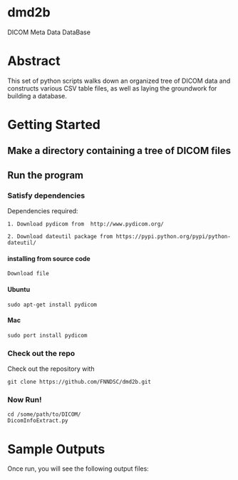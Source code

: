 # dmd2b
DICOM Meta Data DataBase 

# Abstract
This set of python scripts walks down an organized tree of DICOM data and constructs various CSV table files, as well as laying the groundwork for building a database.

# Getting Started

## Make a directory containing a tree of DICOM files

## Run the program

### Satisfy dependencies

Dependencies required:
```
1. Download pydicom from  http://www.pydicom.org/

2. Download dateutil package from https://pypi.python.org/pypi/python-dateutil/
```
#### installing from source code
```
Download file 
```

#### Ubuntu
```
sudo apt-get install pydicom
```

#### Mac
```
sudo port install pydicom
```
### Check out the repo

Check out the repository with

```
git clone https://github.com/FNNDSC/dmd2b.git
```

### Now Run!

```
cd /some/path/to/DICOM/
DicomInfoExtract.py
```

# Sample Outputs

Once run, you will see the following output files:
